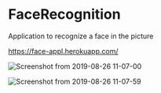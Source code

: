 # FaceRecognition
Application to recognize a face in the picture




https://face-appl.herokuapp.com/

![Screenshot from 2019-08-26 11-07-00](https://user-images.githubusercontent.com/42537149/63696999-99001800-c7e1-11e9-80f6-df89f2a9121f.png)

![Screenshot from 2019-08-26 11-07-59](https://user-images.githubusercontent.com/42537149/63697013-9dc4cc00-c7e1-11e9-866d-fd0137ee5f26.png)
